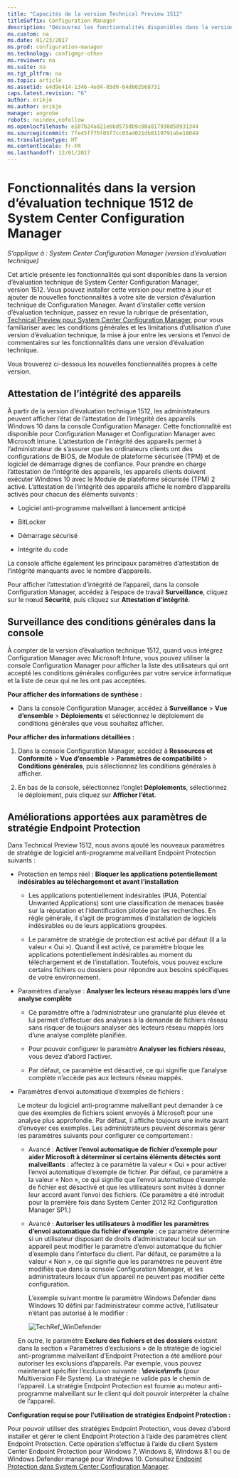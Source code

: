 ```yaml
---
title: "Capacités de la version Technical Preview 1512"
titleSuffix: Configuration Manager
description: "Découvrez les fonctionnalités disponibles dans la version d’évaluation technique de System Center Configuration Manager, version 1512."
ms.custom: na
ms.date: 01/23/2017
ms.prod: configuration-manager
ms.technology: configmgr-other
ms.reviewer: na
ms.suite: na
ms.tgt_pltfrm: na
ms.topic: article
ms.assetid: e4d9e414-1346-4ed4-85d0-64d602b68731
caps.latest.revision: "6"
author: erikje
ms.author: erikje
manager: angrobe
robots: noindex,nofollow
ms.openlocfilehash: e107b24a821ebbd575db9c00a817938d50931344
ms.sourcegitcommit: 7fe45ff75f05f7cc03ad021db8119791abe18049
ms.translationtype: HT
ms.contentlocale: fr-FR
ms.lasthandoff: 12/01/2017
---
```

# <a name="capabilities-in-technical-preview-1512-for-system-center-configuration-manager"></a>Fonctionnalités dans la version d’évaluation technique 1512 de System Center Configuration Manager

*S’applique à : System Center Configuration Manager (version d’évaluation technique)*

Cet article présente les fonctionnalités qui sont disponibles dans la version d’évaluation technique de System Center Configuration Manager, version 1512. Vous pouvez installer cette version pour mettre à jour et ajouter de nouvelles fonctionnalités à votre site de version d’évaluation technique de Configuration Manager. Avant d’installer cette version d’évaluation technique, passez en revue la rubrique de présentation, [Technical Preview pour System Center Configuration Manager](technical-preview.md), pour vous familiariser avec les conditions générales et les limitations d’utilisation d’une version d’évaluation technique, la mise à jour entre les versions et l’envoi de commentaires sur les fonctionnalités dans une version d’évaluation technique.  

 Vous trouverez ci-dessous les nouvelles fonctionnalités propres à cette version.  

##  <a name="bkmk_devicehealth"></a> Attestation de l’intégrité des appareils  
 À partir de la version d’évaluation technique 1512, les administrateurs peuvent afficher l’état de l’attestation de l’intégrité des appareils Windows 10 dans la console Configuration Manager.  Cette fonctionnalité est disponible pour Configuration Manager et Configuration Manager avec Microsoft Intune. L’attestation de l’intégrité des appareils permet à l’administrateur de s’assurer que les ordinateurs clients ont des configurations de BIOS, de Module de plateforme sécurisée (TPM) et de logiciel de démarrage dignes de confiance. Pour prendre en charge l’attestation de l’intégrité des appareils, les appareils clients doivent exécuter Windows 10 avec le Module de plateforme sécurisée (TPM) 2 activé. L’attestation de l’intégrité des appareils affiche le nombre d’appareils activés pour chacun des éléments suivants :  

-   Logiciel anti-programme malveillant à lancement anticipé  

-   BitLocker  

-   Démarrage sécurisé  

-   Intégrité du code  

La console affiche également les principaux paramètres d’attestation de l’intégrité manquants avec le nombre d’appareils.  

Pour afficher l’attestation d’intégrité de l’appareil, dans la console Configuration Manager, accédez à l’espace de travail **Surveillance**, cliquez sur le nœud **Sécurité**, puis cliquez sur **Attestation d’intégrité**.  

##  <a name="bkmk_viewterms"></a> Surveillance des conditions générales dans la console  
À compter de la version d’évaluation technique 1512, quand vous intégrez Configuration Manager avec Microsoft Intune, vous pouvez utiliser la console Configuration Manager pour afficher la liste des utilisateurs qui ont accepté les conditions générales configurées par votre service informatique et la liste de ceux qui ne les ont pas acceptées.  

**Pour afficher des informations de synthèse :**  

-   Dans la console Configuration Manager, accédez à **Surveillance** > **Vue d’ensemble** > **Déploiements** et sélectionnez le déploiement de conditions générales que vous souhaitez afficher.  

**Pour afficher des informations détaillées :**  

1.  Dans la console Configuration Manager, accédez à **Ressources et Conformité** > **Vue d’ensemble** > **Paramètres de compatibilité** > **Conditions générales**, puis sélectionnez les conditions générales à afficher.  

2.  En bas de la console, sélectionnez l’onglet **Déploiements**, sélectionnez le déploiement, puis cliquez sur **Afficher l’état**.  

##  <a name="bkmk_EPpolicy"></a> Améliorations apportées aux paramètres de stratégie Endpoint Protection  
Dans Technical Preview 1512, nous avons ajouté les nouveaux paramètres de stratégie de logiciel anti-programme malveillant Endpoint Protection suivants :  

-   Protection en temps réel : **Bloquer les applications potentiellement indésirables au téléchargement et avant l’installation**  

    -   Les applications potentiellement indésirables (PUA, Potential Unwanted Applications) sont une classification de menaces basée sur la réputation et l’identification pilotée par les recherches. En règle générale, il s’agit de programmes d’installation de logiciels indésirables ou de leurs applications groupées.  

    -   Le paramètre de stratégie de protection est activé par défaut (il a la valeur « Oui »). Quand il est activé, ce paramètre bloque les applications potentiellement indésirables au moment du téléchargement et de l’installation. Toutefois, vous pouvez exclure certains fichiers ou dossiers pour répondre aux besoins spécifiques de votre environnement.  

-   Paramètres d’analyse : **Analyser les lecteurs réseau mappés lors d’une analyse complète**  

    -   Ce paramètre offre à l’administrateur une granularité plus élevée et lui permet d’effectuer des analyses à la demande de fichiers réseau sans risquer de toujours analyser des lecteurs réseau mappés lors d’une analyse complète planifiée.  

    -   Pour pouvoir configurer le paramètre **Analyser les fichiers réseau**, vous devez d’abord l’activer.  

    -   Par défaut, ce paramètre est désactivé, ce qui signifie que l’analyse complète n’accède pas aux lecteurs réseau mappés.  

-   Paramètres d’envoi automatique d’exemples de fichiers :  

     Le moteur du logiciel anti-programme malveillant peut demander à ce que des exemples de fichiers soient envoyés à Microsoft pour une analyse plus approfondie. Par défaut, il affiche toujours une invite avant d’envoyer ces exemples. Les administrateurs peuvent désormais gérer les paramètres suivants pour configurer ce comportement :  

    -   Avancé : **Activer l’envoi automatique de fichier d’exemple pour aider Microsoft à déterminer si certains éléments détectés sont malveillants** : affectez à ce paramètre la valeur « Oui » pour activer l’envoi automatique d’exemple de fichier. Par défaut, ce paramètre a la valeur « Non », ce qui signifie que l’envoi automatique d’exemple de fichier est désactivé et que les utilisateurs sont invités à donner leur accord avant l’envoi des fichiers.   (Ce paramètre a été introduit pour la première fois dans System Center 2012 R2 Configuration Manager SP1.)  

    -   Avancé : **Autoriser les utilisateurs à modifier les paramètres d’envoi automatique du fichier d’exemple** : ce paramètre détermine si un utilisateur disposant de droits d’administrateur local sur un appareil peut modifier le paramètre d’envoi automatique du fichier d’exemple dans l’interface du client. Par défaut, ce paramètre a la valeur « Non », ce qui signifie que les paramètres ne peuvent être modifiés que dans la console Configuration Manager, et les administrateurs locaux d’un appareil ne peuvent pas modifier cette configuration.  

         L’exemple suivant montre le paramètre Windows Defender dans Windows 10 défini par l’administrateur comme activé, l’utilisateur n’étant pas autorisé à le modifier :  

         ![TechRef&#95;WinDefender](../../core/get-started/media/TechRef_WinDefender.png "TechRef_WinDefender")  

    En outre, le paramètre **Exclure des fichiers et des dossiers** existant dans la section « Paramètres d’exclusions » de la stratégie de logiciel anti-programme malveillant d’Endpoint Protection a été amélioré pour autoriser les exclusions d’appareils. Par exemple, vous pouvez maintenant spécifier l’exclusion suivante : **\device\mvfs** (pour Multiversion File System). La stratégie ne valide pas le chemin de l’appareil. La stratégie Endpoint Protection est fournie au moteur anti-programme malveillant sur le client qui doit pouvoir interpréter la chaîne de l’appareil.  

**Configuration requise pour l’utilisation de stratégies Endpoint Protection :**  

Pour pouvoir utiliser des stratégies Endpoint Protection, vous devez d’abord installer et gérer le client Endpoint Protection à l’aide des paramètres client Endpoint Protection. Cette opération s’effectue à l’aide du client System Center Endpoint Protection pour Windows 7, Windows 8, Windows 8.1 ou de Windows Defender managé pour Windows 10. Consultez [Endpoint Protection dans System Center Configuration Manager](../../protect/deploy-use/endpoint-protection.md).  
